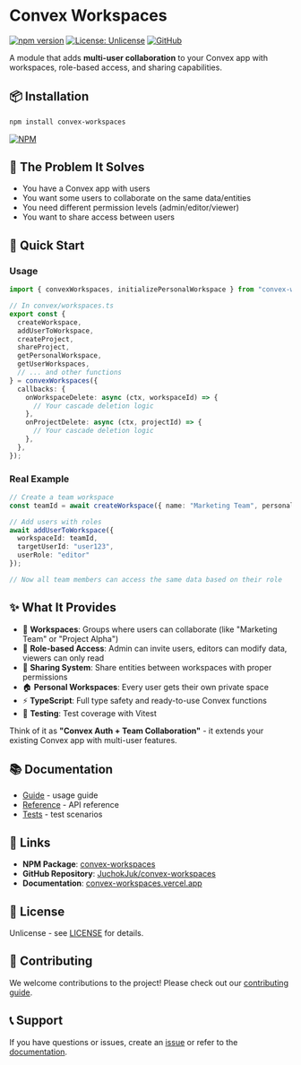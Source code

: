 # Convex Workspaces

[![npm version](https://badge.fury.io/js/convex-workspaces.svg)](https://www.npmjs.com/package/convex-workspaces)
[![License: Unlicense](https://img.shields.io/badge/License-Unlicense-blue.svg)](https://unlicense.org/)
[![GitHub](https://img.shields.io/badge/GitHub-JuchokJuk%2Fconvex--workspaces-blue)](https://github.com/JuchokJuk/convex-workspaces)

A module that adds **multi-user collaboration** to your Convex app with workspaces, role-based access, and sharing capabilities.

## 📦 Installation

```bash
npm install convex-workspaces
```

[![NPM](https://nodei.co/npm/convex-workspaces.png)](https://www.npmjs.com/package/convex-workspaces)

## 🎯 The Problem It Solves

- You have a Convex app with users
- You want some users to collaborate on the same data/entities
- You need different permission levels (admin/editor/viewer)
- You want to share access between users

## 🚀 Quick Start

### Usage

```typescript
import { convexWorkspaces, initializePersonalWorkspace } from "convex-workspaces";

// In convex/workspaces.ts
export const {
  createWorkspace,
  addUserToWorkspace,
  createProject,
  shareProject,
  getPersonalWorkspace,
  getUserWorkspaces,
  // ... and other functions
} = convexWorkspaces({
  callbacks: {
    onWorkspaceDelete: async (ctx, workspaceId) => {
      // Your cascade deletion logic
    },
    onProjectDelete: async (ctx, projectId) => {
      // Your cascade deletion logic
    },
  },
});
```

### Real Example

```typescript
// Create a team workspace
const teamId = await createWorkspace({ name: "Marketing Team", personal: false });

// Add users with roles
await addUserToWorkspace({ 
  workspaceId: teamId, 
  targetUserId: "user123", 
  userRole: "editor" 
});

// Now all team members can access the same data based on their role
```

## ✨ What It Provides

- 🏢 **Workspaces**: Groups where users can collaborate (like "Marketing Team" or "Project Alpha")
- 👥 **Role-based Access**: Admin can invite users, editors can modify data, viewers can only read
- 🔗 **Sharing System**: Share entities between workspaces with proper permissions
- 🏠 **Personal Workspaces**: Every user gets their own private space
- ⚡ **TypeScript**: Full type safety and ready-to-use Convex functions
- 🧪 **Testing**: Test coverage with Vitest

Think of it as **"Convex Auth + Team Collaboration"** - it extends your existing Convex app with multi-user features.

## 📚 Documentation

- [Guide](https://convex-workspaces.vercel.app/guide/) - usage guide
- [Reference](https://convex-workspaces.vercel.app/reference/) - API reference
- [Tests](https://convex-workspaces.vercel.app/tests/) - test scenarios

## 🔗 Links

- **NPM Package**: [convex-workspaces](https://www.npmjs.com/package/convex-workspaces)
- **GitHub Repository**: [JuchokJuk/convex-workspaces](https://github.com/JuchokJuk/convex-workspaces)
- **Documentation**: [convex-workspaces.vercel.app](https://convex-workspaces.vercel.app)

## 📄 License

Unlicense - see [LICENSE](LICENSE) for details.

## 🤝 Contributing

We welcome contributions to the project! Please check out our [contributing guide](CONTRIBUTING.md).

## 📞 Support

If you have questions or issues, create an [issue](https://github.com/JuchokJuk/convex-workspaces/issues) or refer to the [documentation](https://convex-workspaces.vercel.app/).
